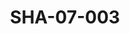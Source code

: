 ---
pid: SHA-07-003
title: SHA-07-003
language: en
collection: Sharhabil Ahmed
original_label: 
rights: Sharhabil Ahmed
location_of_original: Sharhabil Ahmed
photographer_or_studio: 
scanned_from: photograph 10.6 by 16.8
_date: 7/9/1977
location: Khartoum, Civil Aviation Club
description: Sharhabil Ahmed and Radio Announcer Faisal at concert
additional_notes: 
permission_display: 'yes'
on_server: 'no'
on_website: 'no'
permalink: /photopages/en/SHA-07-003.html
layout: photo-page
---